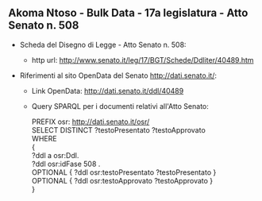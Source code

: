 ## Akoma Ntoso - Bulk Data - 17a legislatura - Atto Senato n. 508 ##

* Scheda del Disegno di Legge - Atto Senato n. 508:
	* http url: http://www.senato.it/leg/17/BGT/Schede/Ddliter/40489.htm

* Riferimenti al sito OpenData del Senato http://dati.senato.it/:
	* Link OpenData: http://dati.senato.it/ddl/40489
	* Query SPARQL per i documenti relativi all'Atto Senato:

        PREFIX osr: <http://dati.senato.it/osr/>  
		SELECT DISTINCT ?testoPresentato ?testoApprovato  
		WHERE  
		{  
		    ?ddl a osr:Ddl.  
		    ?ddl osr:idFase 508 .  
		    OPTIONAL { ?ddl osr:testoPresentato ?testoPresentato }  
		    OPTIONAL { ?ddl osr:testoApprovato ?testoApprovato }  
		}
		